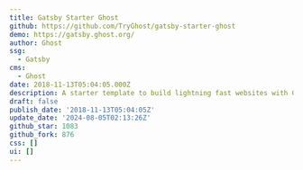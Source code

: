 ```yaml
---
title: Gatsby Starter Ghost
github: https://github.com/TryGhost/gatsby-starter-ghost
demo: https://gatsby.ghost.org/
author: Ghost
ssg:
  - Gatsby
cms:
  - Ghost
date: 2018-11-13T05:04:05.000Z
description: A starter template to build lightning fast websites with Ghost & Gatsby
draft: false
publish_date: '2018-11-13T05:04:05Z'
update_date: '2024-08-05T02:13:26Z'
github_star: 1083
github_fork: 876
css: []
ui: []
---
```

